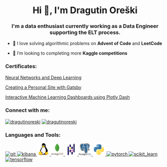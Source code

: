 <h1 align="center">Hi 👋, I'm Dragutin Oreški</h1>
<h3 align="center">I'm a data enthusiast currently working as a Data Engineer supporting the ELT process.</h3>

- 🔭 I love solving algorithmic problems on **Advent of Code** and **LeetCode**

- 👯 I’m looking to completing more **Kaggle competitions**

<h3 align="left">Certificates: </h3>
<a href="https://coursera.org/share/2ed5873562c9cede910b17c03956d04f">Neural Networks and Deep Learning</a>

<a href="https://coursera.org/share/74bc0fbff5cebf4a46df76ec05ddc734">Creating a Personal Site with Gatsby</a>

<a href="https://coursera.org/share/800bab184549d6fc6e7c6578857ad26f">Interactive Machine Learning Dashboards using Plotly Dash</a>


<h3 align="left">Connect with me:</h3>
<p align="left">
<a href="https://linkedin.com/in/dragutinoreski" target="blank"><img align="center" src="https://raw.githubusercontent.com/rahuldkjain/github-profile-readme-generator/master/src/images/icons/Social/linked-in-alt.svg" alt="dragutinoreski" height="30" width="40" /></a>
<a href="https://www.leetcode.com/dragutinoreski" target="blank"><img align="center" src="https://raw.githubusercontent.com/rahuldkjain/github-profile-readme-generator/master/src/images/icons/Social/leet-code.svg" alt="dragutinoreski" height="30" width="40" /></a>
</p>

<h3 align="left">Languages and Tools:</h3>
<p align="left"> <a href="https://git-scm.com/" target="_blank" rel="noreferrer"> <img src="https://www.vectorlogo.zone/logos/git-scm/git-scm-icon.svg" alt="git" width="40" height="40"/> </a> <a href="https://www.elastic.co/kibana" target="_blank" rel="noreferrer"> <img src="https://www.vectorlogo.zone/logos/elasticco_kibana/elasticco_kibana-icon.svg" alt="kibana" width="40" height="40"/> </a> <a href="https://www.linux.org/" target="_blank" rel="noreferrer"> <img src="https://raw.githubusercontent.com/devicons/devicon/master/icons/linux/linux-original.svg" alt="linux" width="40" height="40"/> </a> <a href="https://www.mongodb.com/" target="_blank" rel="noreferrer"> <img src="https://raw.githubusercontent.com/devicons/devicon/master/icons/mongodb/mongodb-original-wordmark.svg" alt="mongodb" width="40" height="40"/> </a> <a href="https://pandas.pydata.org/" target="_blank" rel="noreferrer"> <img src="https://raw.githubusercontent.com/devicons/devicon/2ae2a900d2f041da66e950e4d48052658d850630/icons/pandas/pandas-original.svg" alt="pandas" width="40" height="40"/> </a> <a href="https://www.postgresql.org" target="_blank" rel="noreferrer"> <img src="https://raw.githubusercontent.com/devicons/devicon/master/icons/postgresql/postgresql-original-wordmark.svg" alt="postgresql" width="40" height="40"/> </a> <a href="https://www.python.org" target="_blank" rel="noreferrer"> <img src="https://raw.githubusercontent.com/devicons/devicon/master/icons/python/python-original.svg" alt="python" width="40" height="40"/> </a> <a href="https://pytorch.org/" target="_blank" rel="noreferrer"> <img src="https://www.vectorlogo.zone/logos/pytorch/pytorch-icon.svg" alt="pytorch" width="40" height="40"/> </a> <a href="https://scikit-learn.org/" target="_blank" rel="noreferrer"> <img src="https://upload.wikimedia.org/wikipedia/commons/0/05/Scikit_learn_logo_small.svg" alt="scikit_learn" width="40" height="40"/> </a> <a href="https://www.tensorflow.org" target="_blank" rel="noreferrer"> <img src="https://www.vectorlogo.zone/logos/tensorflow/tensorflow-icon.svg" alt="tensorflow" width="40" height="40"/> </a> </p>

<!-- This is commented out. 
https://rahuldkjain.github.io/gh-profile-readme-generator/
https://naveenkumarj.hashnode.dev/tricks-and-hacks-how-to-make-your-github-profile-readmemd-looks-stunning-within-3-steps -->
